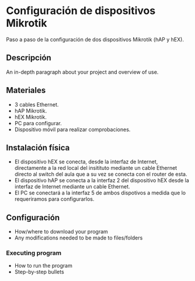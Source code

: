 # Configuración de dispositivos Mikrotik

Paso a paso de la configuración de dos dispositivos Mikrotik (hAP y hEX).

## Descripción

An in-depth paragraph about your project and overview of use.

## Materiales

* 3 cables Ethernet.
* hAP Mikrotik.
* hEX Mikrotik.
* PC para configurar.
* Dispositivo móvil para realizar comprobaciones.

## Instalación física

* El dispositivo hEX se conecta, desde la interfaz de Internet, directamente a la red local del insitituto mediante un cable Ethernet directo al switch del aula que a su vez se conecta con el router de esta.
* El dispositivo hAP se conecta a la interfaz 2 del dispositivo hEX desde la interfaz de Internet mediante un cable Ethernet.
* El PC se conectará a la interfaz 5 de ambos dispotivos a medida que lo requeriramos para configurarlos.

## Configuración

* How/where to download your program
* Any modifications needed to be made to files/folders

### Executing program

* How to run the program
* Step-by-step bullets
